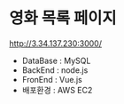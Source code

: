 # 영화 목록 페이지
http://3.34.137.230:3000/

- DataBase : MySQL
- BackEnd : node.js
- FronEnd : Vue.js
- 배포환경 : AWS EC2
